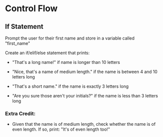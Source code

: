 # Control Flow

## If Statement

Prompt the user for their first name and store in a variable called "first_name"

Create an if/elif/else statement that prints:

- "That's a long name!" if name is longer than 10 letters

- "Nice, that's a name of medium length." if the name is between 4 and 10 letters long

- "That's a short name." if the name is exactly 3 letters long

- "Are you sure those aren't your initials?" if the name is less than 3 letters long

### Extra Credit:
- Given that the name is of medium length, check whether the name is of even length. If so, print: "It's of even length too!"
